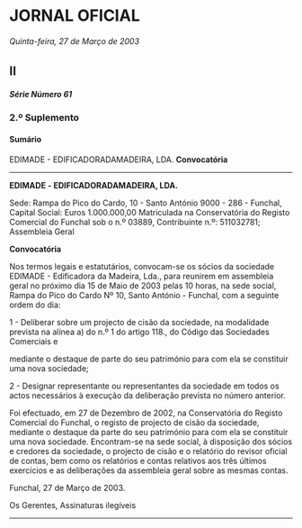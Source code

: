 # JORNAL OFICIAL

###### Quinta-feira, 27 de Março de 2003

## II

##### Série Número 61

### **2.º Suplemento**

#### **Sumário**

EDIMADE              - EDIFICADORADAMADEIRA, LDA.
**Convocatória**




---

**EDIMADE** **- EDIFICADORADAMADEIRA, LDA.**


Sede: Rampa do Pico do Cardo, 10 - Santo António 9000 - 286 - Funchal,
Capital Social: Euros 1.000.000,00
Matriculada na Conservatória do Registo Comercial do
Funchal sob o n.º 03889,
Contribuinte n.º: 511032781;
Assembleia Geral


**Convocatória**


Nos termos legais e estatutários, convocam-se os sócios
da sociedade EDIMADE - Edificadora da Madeira, Lda., para
reunirem em assembleia geral no próximo dia 15 de Maio de
2003 pelas 10 horas, na sede social, Rampa do Pico do Cardo
Nº 10, Santo António - Funchal, com a seguinte ordem do
dia:


1 - Deliberar sobre um projecto de cisão da sociedade,
na modalidade prevista na alínea a) do n.º 1 do artigo
118., do Código das Sociedades Comerciais e



mediante o destaque de parte do seu património para
com ela se constituir uma nova sociedade;


2 - Designar representante ou representantes da
sociedade em todos os actos necessários à execução
da deliberação prevista no número anterior.


Foi efectuado, em 27 de Dezembro de 2002, na
Conservatória do Registo Comercial do Funchal, o registo de
projecto de cisão da sociedade, mediante o destaque da parte
do seu património para com ela se constituir uma nova
sociedade.
Encontram-se na sede social, à disposição dos sócios e
credores da sociedade, o projecto de cisão e o relatório do
revisor oficial de contas, bem como os relatórios e contas
relativos aos três últimos exercícios e as deliberações da
assembleia geral sobre as mesmas contas.


Funchal, 27 de Março de 2003.


Os Gerentes, Assinaturas ilegíveis




---
